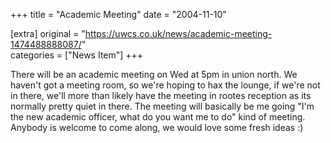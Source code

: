 +++
title = "Academic Meeting"
date = "2004-11-10"

[extra]
original = "https://uwcs.co.uk/news/academic-meeting-1474488888087/"    
categories = ["News Item"]
+++

There will be an academic meeting on Wed at 5pm in union north. We haven't got a meeting room, so we're hoping to hax the lounge, if we're not in there, we'll more than likely have the meeting in rootes reception as its normally pretty quiet in there. The meeting will basically be me going "I'm the new academic officer, what do you want me to do" kind of meeting. Anybody is welcome to come along, we would love some fresh ideas :)

